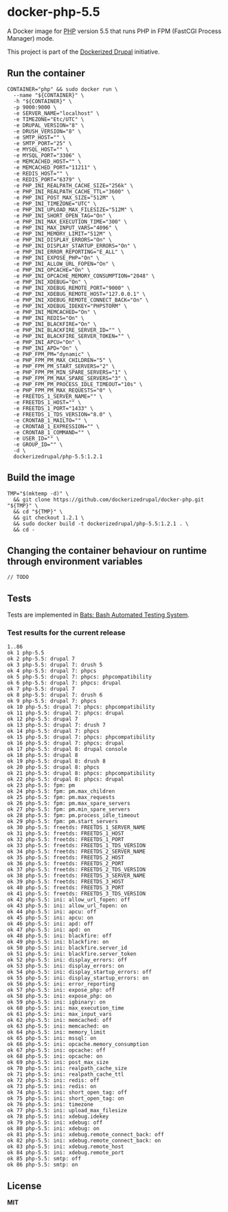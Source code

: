 # docker-php-5.5

A Docker image for [PHP](http://php.net/) version 5.5 that runs PHP in FPM (FastCGI Process Manager) mode.

This project is part of the [Dockerized Drupal](https://dockerizedrupal.com/) initiative.

## Run the container

    CONTAINER="php" && sudo docker run \
      --name "${CONTAINER}" \
      -h "${CONTAINER}" \
      -p 9000:9000 \
      -e SERVER_NAME="localhost" \
      -e TIMEZONE="Etc/UTC" \
      -e DRUPAL_VERSION="8" \
      -e DRUSH_VERSION="8" \
      -e SMTP_HOST="" \
      -e SMTP_PORT="25" \
      -e MYSQL_HOST="" \
      -e MYSQL_PORT="3306" \
      -e MEMCACHED_HOST="" \
      -e MEMCACHED_PORT="11211" \
      -e REDIS_HOST="" \
      -e REDIS_PORT="6379" \
      -e PHP_INI_REALPATH_CACHE_SIZE="256k" \
      -e PHP_INI_REALPATH_CACHE_TTL="3600" \
      -e PHP_INI_POST_MAX_SIZE="512M" \
      -e PHP_INI_TIMEZONE="UTC" \
      -e PHP_INI_UPLOAD_MAX_FILESIZE="512M" \
      -e PHP_INI_SHORT_OPEN_TAG="On" \
      -e PHP_INI_MAX_EXECUTION_TIME="300" \
      -e PHP_INI_MAX_INPUT_VARS="4096" \
      -e PHP_INI_MEMORY_LIMIT="512M" \
      -e PHP_INI_DISPLAY_ERRORS="On" \
      -e PHP_INI_DISPLAY_STARTUP_ERRORS="On" \
      -e PHP_INI_ERROR_REPORTING="E_ALL" \
      -e PHP_INI_EXPOSE_PHP="On" \
      -e PHP_INI_ALLOW_URL_FOPEN="On" \
      -e PHP_INI_OPCACHE="On" \
      -e PHP_INI_OPCACHE_MEMORY_CONSUMPTION="2048" \
      -e PHP_INI_XDEBUG="On" \
      -e PHP_INI_XDEBUG_REMOTE_PORT="9000" \
      -e PHP_INI_XDEBUG_REMOTE_HOST="127.0.0.1" \
      -e PHP_INI_XDEBUG_REMOTE_CONNECT_BACK="On" \
      -e PHP_INI_XDEBUG_IDEKEY="PHPSTORM" \
      -e PHP_INI_MEMCACHED="On" \
      -e PHP_INI_REDIS="On" \
      -e PHP_INI_BLACKFIRE="On" \
      -e PHP_INI_BLACKFIRE_SERVER_ID="" \
      -e PHP_INI_BLACKFIRE_SERVER_TOKEN="" \
      -e PHP_INI_APCU="On" \
      -e PHP_INI_APD="On" \
      -e PHP_FPM_PM="dynamic" \
      -e PHP_FPM_PM_MAX_CHILDREN="5" \
      -e PHP_FPM_PM_START_SERVERS="2" \
      -e PHP_FPM_PM_MIN_SPARE_SERVERS="1" \
      -e PHP_FPM_PM_MAX_SPARE_SERVERS="3" \
      -e PHP_FPM_PM_PROCESS_IDLE_TIMEOUT="10s" \
      -e PHP_FPM_PM_MAX_REQUESTS="0" \
      -e FREETDS_1_SERVER_NAME="" \
      -e FREETDS_1_HOST="" \
      -e FREETDS_1_PORT="1433" \
      -e FREETDS_1_TDS_VERSION="8.0" \
      -e CRONTAB_1_MAILTO="" \
      -e CRONTAB_1_EXPRESSION="" \
      -e CRONTAB_1_COMMAND="" \
      -e USER_ID="" \
      -e GROUP_ID="" \
      -d \
      dockerizedrupal/php-5.5:1.2.1

## Build the image

    TMP="$(mktemp -d)" \
      && git clone https://github.com/dockerizedrupal/docker-php.git "${TMP}" \
      && cd "${TMP}" \
      && git checkout 1.2.1 \
      && sudo docker build -t dockerizedrupal/php-5.5:1.2.1 . \
      && cd -

## Changing the container behaviour on runtime through environment variables

    // TODO

## Tests

Tests are implemented in [Bats: Bash Automated Testing System](https://github.com/sstephenson/bats).

### Test results for the current release

    1..86
    ok 1 php-5.5
    ok 2 php-5.5: drupal 7
    ok 3 php-5.5: drupal 7: drush 5
    ok 4 php-5.5: drupal 7: phpcs
    ok 5 php-5.5: drupal 7: phpcs: phpcompatibility
    ok 6 php-5.5: drupal 7: phpcs: drupal
    ok 7 php-5.5: drupal 7
    ok 8 php-5.5: drupal 7: drush 6
    ok 9 php-5.5: drupal 7: phpcs
    ok 10 php-5.5: drupal 7: phpcs: phpcompatibility
    ok 11 php-5.5: drupal 7: phpcs: drupal
    ok 12 php-5.5: drupal 7
    ok 13 php-5.5: drupal 7: drush 7
    ok 14 php-5.5: drupal 7: phpcs
    ok 15 php-5.5: drupal 7: phpcs: phpcompatibility
    ok 16 php-5.5: drupal 7: phpcs: drupal
    ok 17 php-5.5: drupal 8: drupal console
    ok 18 php-5.5: drupal 8
    ok 19 php-5.5: drupal 8: drush 8
    ok 20 php-5.5: drupal 8: phpcs
    ok 21 php-5.5: drupal 8: phpcs: phpcompatibility
    ok 22 php-5.5: drupal 8: phpcs: drupal
    ok 23 php-5.5: fpm: pm
    ok 24 php-5.5: fpm: pm.max_children
    ok 25 php-5.5: fpm: pm.max_requests
    ok 26 php-5.5: fpm: pm.max_spare_servers
    ok 27 php-5.5: fpm: pm.min_spare_servers
    ok 28 php-5.5: fpm: pm.process_idle_timeout
    ok 29 php-5.5: fpm: pm.start_servers
    ok 30 php-5.5: freetds: FREETDS_1_SERVER_NAME
    ok 31 php-5.5: freetds: FREETDS_1_HOST
    ok 32 php-5.5: freetds: FREETDS_1_PORT
    ok 33 php-5.5: freetds: FREETDS_1_TDS_VERSION
    ok 34 php-5.5: freetds: FREETDS_2_SERVER_NAME
    ok 35 php-5.5: freetds: FREETDS_2_HOST
    ok 36 php-5.5: freetds: FREETDS_2_PORT
    ok 37 php-5.5: freetds: FREETDS_2_TDS_VERSION
    ok 38 php-5.5: freetds: FREETDS_3_SERVER_NAME
    ok 39 php-5.5: freetds: FREETDS_3_HOST
    ok 40 php-5.5: freetds: FREETDS_3_PORT
    ok 41 php-5.5: freetds: FREETDS_3_TDS_VERSION
    ok 42 php-5.5: ini: allow_url_fopen: off
    ok 43 php-5.5: ini: allow_url_fopen: on
    ok 44 php-5.5: ini: apcu: off
    ok 45 php-5.5: ini: apcu: on
    ok 46 php-5.5: ini: apd: off
    ok 47 php-5.5: ini: apd: on
    ok 48 php-5.5: ini: blackfire: off
    ok 49 php-5.5: ini: blackfire: on
    ok 50 php-5.5: ini: blackfire.server_id
    ok 51 php-5.5: ini: blackfire.server_token
    ok 52 php-5.5: ini: display_errors: off
    ok 53 php-5.5: ini: display_errors: on
    ok 54 php-5.5: ini: display_startup_errors: off
    ok 55 php-5.5: ini: display_startup_errors: on
    ok 56 php-5.5: ini: error_reporting
    ok 57 php-5.5: ini: expose_php: off
    ok 58 php-5.5: ini: expose_php: on
    ok 59 php-5.5: ini: igbinary: on
    ok 60 php-5.5: ini: max_execution_time
    ok 61 php-5.5: ini: max_input_vars
    ok 62 php-5.5: ini: memcached: off
    ok 63 php-5.5: ini: memcached: on
    ok 64 php-5.5: ini: memory_limit
    ok 65 php-5.5: ini: mssql: on
    ok 66 php-5.5: ini: opcache.memory_consumption
    ok 67 php-5.5: ini: opcache: off
    ok 68 php-5.5: ini: opcache: on
    ok 69 php-5.5: ini: post_max_size
    ok 70 php-5.5: ini: realpath_cache_size
    ok 71 php-5.5: ini: realpath_cache_ttl
    ok 72 php-5.5: ini: redis: off
    ok 73 php-5.5: ini: redis: on
    ok 74 php-5.5: ini: short_open_tag: off
    ok 75 php-5.5: ini: short_open_tag: on
    ok 76 php-5.5: ini: timezone
    ok 77 php-5.5: ini: upload_max_filesize
    ok 78 php-5.5: ini: xdebug.idekey
    ok 79 php-5.5: ini: xdebug: off
    ok 80 php-5.5: ini: xdebug: on
    ok 81 php-5.5: ini: xdebug.remote_connect_back: off
    ok 82 php-5.5: ini: xdebug.remote_connect_back: on
    ok 83 php-5.5: ini: xdebug.remote_host
    ok 84 php-5.5: ini: xdebug.remote_port
    ok 85 php-5.5: smtp: off
    ok 86 php-5.5: smtp: on

## License

**MIT**
